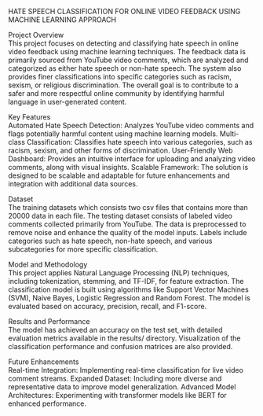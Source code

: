 HATE SPEECH CLASSIFICATION FOR ONLINE VIDEO FEEDBACK USING MACHINE LEARNING APPROACH

Project Overview  
This project focuses on detecting and classifying hate speech in online video feedback using machine learning techniques. The feedback data is primarily sourced from YouTube video comments, which are analyzed and categorized as either hate speech or non-hate speech. The system also provides finer classifications into specific categories such as racism, sexism, or religious discrimination. The overall goal is to contribute to a safer and more respectful online community by identifying harmful language in user-generated content.

Key Features  
Automated Hate Speech Detection: Analyzes YouTube video comments and flags potentially harmful content using machine learning models.
Multi-class Classification: Classifies hate speech into various categories, such as racism, sexism, and other forms of discrimination.
User-Friendly Web Dashboard: Provides an intuitive interface for uploading and analyzing video comments, along with visual insights.
Scalable Framework: The solution is designed to be scalable and adaptable for future enhancements and integration with additional data sources.

Dataset  
The training datasets which consists two csv files that contains more than 20000 data in each file. The testing dataset consists of labeled video comments collected primarily from YouTube. The data is preprocessed to remove noise and enhance the quality of the model inputs. Labels include categories such as hate speech, non-hate speech, and various subcategories for more specific classification.

Model and Methodology  
This project applies Natural Language Processing (NLP) techniques, including tokenization, stemming, and TF-IDF, for feature extraction. The classification model is built using algorithms like Support Vector Machines (SVM), Naive Bayes, Logistic Regression and Random Forest. The model is evaluated based on accuracy, precision, recall, and F1-score.

Results and Performance  
The model has achieved an accuracy on the test set, with detailed evaluation metrics available in the results/ directory. Visualization of the classification performance and confusion matrices are also provided.

Future Enhancements  
Real-time Integration: Implementing real-time classification for live video comment streams.
Expanded Dataset: Including more diverse and representative data to improve model generalization.
Advanced Model Architectures: Experimenting with transformer models like BERT for enhanced performance.

